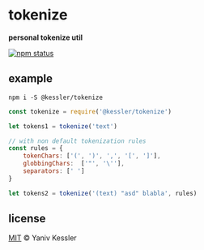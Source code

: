 # tokenize

**personal tokenize util**

[![npm status](http://img.shields.io/npm/v/tokenize.svg?style=flat-square)](https://www.npmjs.org/package/tokenize) 

## example

`npm i -S @kessler/tokenize`

```js
const tokenize = require('@kessler/tokenize')

let tokens1 = tokenize('text')

// with non default tokenization rules
const rules = {
    tokenChars: ['(', ')', ',', '[', ']'],
    globbingChars:  ['"', '\''],
    separators: [' ']
}

let tokens2 = tokenize('(text) "asd" blabla', rules)
```

## license

[MIT](http://opensource.org/licenses/MIT) © Yaniv Kessler
